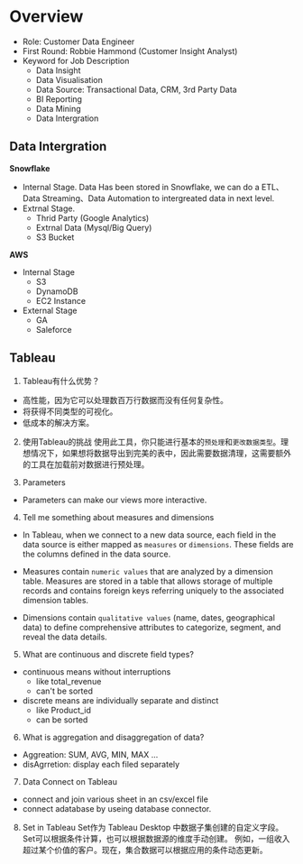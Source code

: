 # Overview 
- Role: Customer Data Engineer 
- First Round: Robbie Hammond (Customer Insight Analyst)
- Keyword for Job Description 
    - Data Insight 
    - Data Visualisation 
    - Data Source: Transactional Data, CRM, 3rd Party Data
    - BI Reporting
    - Data Mining 
    - Data Intergration 

## Data Intergration 
**Snowflake**
- Internal Stage. Data Has been stored in Snowflake, we can do a ETL、Data Streaming、Data Automation to intergreated data in next level. 
- Extrnal Stage. 
    - Thrid Party (Google Analytics)
    - Extrnal Data (Mysql/Big Query)
    - S3 Bucket 

**AWS**
- Internal Stage 
    - S3 
    - DynamoDB
    - EC2 Instance 
- External Stage 
    - GA 
    - Saleforce 

## Tableau 
1. Tableau有什么优势？
- 高性能，因为它可以处理数百万行数据而没有任何复杂性。
- 将获得不同类型的可视化。 
- 低成本的解决方案。 

2. 使用Tableau的挑战
使用此工具，你只能进行基本的`预处理`和`更改数据类型`。理想情况下，如果想将数据导出到完美的表中，因此需要数据清理，这需要额外的工具在加载前对数据进行预处理。 

3. Parameters 
- Parameters can make our views more interactive. 

4. Tell me something about measures and dimensions
- In Tableau, when we connect to a new data source, each field in the data source is either mapped as `measures` or `dimensions`. These fields are the columns defined in the data source. 

- Measures contain `numeric values` that are analyzed by a dimension table. Measures are stored in a table that allows storage of multiple records and contains foreign keys referring uniquely to the associated dimension tables.

- Dimensions contain `qualitative values` (name, dates, geographical data) to define comprehensive attributes to categorize, segment, and reveal the data details.

5. What are continuous and discrete field types?

- continuous means without interruptions  
    - like total_revenue 
    - can't be sorted 
- discrete means are individually separate and distinct
    - like Product_id 
    - can be sorted 

6. What is aggregation and disaggregation of data?
- Aggreation: SUM, AVG, MIN, MAX ...
- disAgrretion: display each filed separately 

7. Data Connect on Tableau 
- connect and join various sheet in an csv/excel file 
- connect adatabase by useing database connector. 

8. Set in Tableau 
Set作为 Tableau Desktop 中数据子集创建的自定义字段。Set可以根据条件计算，也可以根据数据源的维度手动创建。
例如，一组收入超过某个价值的客户。现在，集合数据可以根据应用的条件动态更新。
